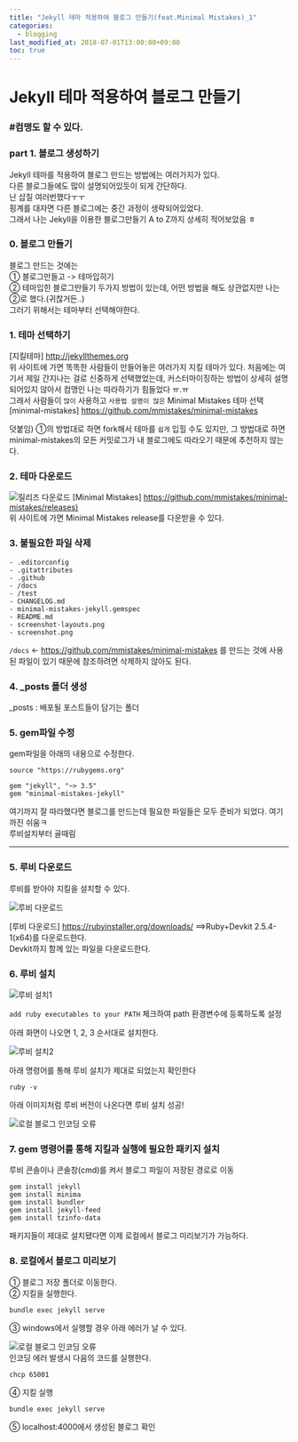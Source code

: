 ```yaml
---
title: "Jekyll 테마 적용하여 블로그 만들기(feat.Minimal Mistakes)_1"
categories: 
  - blogging
last_modified_at: 2018-07-01T13:00:00+09:00
toc: true
---
```

# Jekyll 테마 적용하여 블로그 만들기
### #컴맹도 할 수 있다.
### part 1. 블로그 생성하기

Jekyll 테마를 적용하여 블로그 만드는 방법에는 여러가지가 있다.  
다른 블로그들에도 많이 설명되어있듯이 되게 간단하다.  
난 삽질 여러번했다ㅜㅜ  
핑계를 대자면 다른 블로그에는 중간 과정이 생략되어있었다.  
그래서 나는 Jekyll을 이용한 블로그만들기 A to Z까지 상세히 적어보았음 ㅎ

### 0. 블로그 만들기
블로그 만드는 것에는  
① 블로그만들고 -> 테마입히기  
② 테마입힌 블로그만들기
두가지 방법이 있는데, 어떤 방법을 해도 상관없지만 나는 ②로 했다.(귀찮거든..)  
그러기 위해서는 테마부터 선택해야한다.

### 1. 테마 선택하기
[지킬테마] <http://jekyllthemes.org>   
위 사이트에 가면 똑똑한 사람들이 만들어놓은 여러가지 지킬 테마가 있다.
처음에는 여기서 제일 간지나는 걸로 신중하게 선택했었는데, 커스터마이징하는 방법이 상세히 설명되어있지 않아서 컴맹인 나는 따라하기가 힘들었다 ㅠ.ㅠ  
 그래서 사람들이 `많이` 사용하고 `사용법 설명이 많은` Minimal Mistakes 테마 선택 
[minimal-mistakes] <https://github.com/mmistakes/minimal-mistakes>

덧붙임) ①의 방법대로 하면 fork해서 테마를 `쉽게` 입힐 수도 있지만, 그 방법대로 하면 minimal-mistakes의 모든 커밋로그가 내 블로그에도 따라오기 때문에 추천하지 않는다.

### 2. 테마 다운로드
![릴리즈 다운로드]({{site.url}}/assets/images/howToPosting/5.jpg)
[Minimal Mistakes] <https://github.com/mmistakes/minimal-mistakes/releases)>  
위 사이트에 가면 Minimal Mistakes release를 다운받을 수 있다.

### 3. 불필요한 파일 삭제
    - .editorconfig
    - .gitattributes
    - .github
    - /docs 
    - /test
    - CHANGELOG.md
    - minimal-mistakes-jekyll.gemspec
    - README.md
    - screenshot-layouts.png
    - screenshot.png
`/docs` <- <https://github.com/mmistakes/minimal-mistakes> 를 만드는 것에 사용된 파일이 있기 때문에 참조하려면 삭제하지 않아도 된다.
### 4. _posts 폴더 생성
_posts : 배포될 포스트들이 담기는 폴더

### 5. gem파일 수정
gem파일을 아래의 내용으로 수정한다.
    
    source "https://rubygems.org"

    gem "jekyll", "~> 3.5"
    gem "minimal-mistakes-jekyll" 
    
    

여기까지 잘 따라했다면 블로그를 만드는데 필요한 파일들은 모두 준비가 되었다.
여기까진 쉬움ㅋ  
루비설치부터 골때림

---
### 5. 루비 다운로드
루비를 받아야 지킬을 설치할 수 있다.

![루비 다운로드]({{site.url}}/assets/images/howToPosting/1.jpg)

[루비 다운로드] <https://rubyinstaller.org/downloads/> ==>Ruby+Devkit 2.5.4-1(x64)를 다운로드한다.  
Devkit까지 함께 있는 파일을 다운로드한다.

### 6. 루비 설치
![루비 설치1]({{site.url}}/assets/images/howToPosting/2.jpg)

`add ruby executables to your PATH` 체크하여 path 환경변수에 등록하도록 설정

아래 화면이 나오면 1, 2, 3 순서대로 설치한다.

![루비 설치2]({{site.url}}/assets/images/howToPosting/3.jpg)

아래 명령어를 통해 루비 설치가 제대로 되었는지 확인한다

	ruby -v

    
아래 이미지처럼 루비 버전이 나온다면 루비 설치 성공!

![로컬 블로그 인코딩 오류]({{site.url}}/assets/images/howToPosting/6.jpg)

### 7. gem 명령어를 통해 지킬과 실행에 필요한 패키지 설치
루비 콘솔이나 콘솔창(cmd)를 켜서 블로그 파일이 저장된 경로로 이동
     
    gem install jekyll
    gem install minima
    gem install bundler
    gem install jekyll-feed
    gem install tzinfo-data
    
    
패키지들이 제대로 설치됐다면 이제 로컬에서 블로그 미리보기가 가능하다.

### 8. 로컬에서 블로그 미리보기
① 블로그 저장 폴더로 이동한다.  
② 지킬을 실행한다.
    
    bundle exec jekyll serve 
    
    
③ windows에서 실행할 경우 아래 에러가 날 수 있다.

![로컬 블로그 인코딩 오류]({{site.url}}/assets/images/howToPosting/7.jpg)  
인코딩 에러 발생시 다음의 코드를 실행한다.  
    
    chcp 65001
    
    
④ 지킬 실행
    
    bundle exec jekyll serve 
    
    
 ⑤ localhost:4000에서 생성된 블로그 확인
 
 